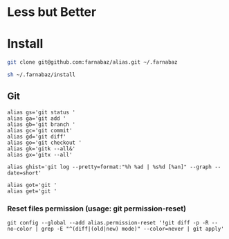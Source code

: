 # Less but Better

# Install

```bash
git clone git@github.com:farnabaz/alias.git ~/.farnabaz

sh ~/.farnabaz/install
```

## Git
```
alias gs='git status '
alias ga='git add '
alias gb='git branch '
alias gc='git commit'
alias gd='git diff'
alias go='git checkout '
alias gk='gitk --all&'
alias gx='gitx --all'

alias ghist='git log --pretty=format:"%h %ad | %s%d [%an]" --graph --date=short'

alias got='git '
alias get='git '
```
### Reset files permission (usage: git permission-reset)
```
git config --global --add alias.permission-reset '!git diff -p -R --no-color | grep -E "^(diff|(old|new) mode)" --color=never | git apply'
```
